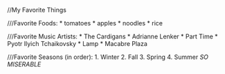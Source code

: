 //My Favorite Things

///Favorite Foods:
	* tomatoes
	* apples
	* noodles
	* rice

///Favorite Music Artists:
	* The Cardigans
	* Adrianne Lenker
	* Part Time
	* Pyotr Ilyich Tchaikovsky
	* Lamp
	* Macabre Plaza

///Favorite Seasons (in order):
	1. Winter
	2. Fall
	3. Spring
	4. Summer _SO MISERABLE_
